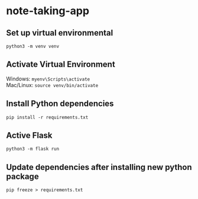 # note-taking-app
## Set up virtual environmental
`python3 -m venv venv`

## Activate Virtual Environment
Windows: `myenv\Scripts\activate`\
Mac/Linux: `source venv/bin/activate`

## Install Python dependencies
`pip install -r requirements.txt`

## Active Flask
`python3 -m flask run`

## Update dependencies after installing new python package
`pip freeze > requirements.txt`
